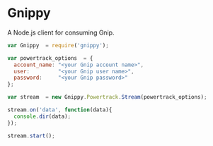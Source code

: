 Gnippy
========================

A Node.js client for consuming Gnip.

```javascript
var Gnippy  = require('gnippy');

var powertrack_options  = {
  account_name: "<your Gnip account name>",
  user:         "<your Gnip user name>",
  password:     "<your Gnip password>"
};

var stream  = new Gnippy.Powertrack.Stream(powertrack_options);

stream.on('data', function(data){
  console.dir(data);  
});

stream.start();

```